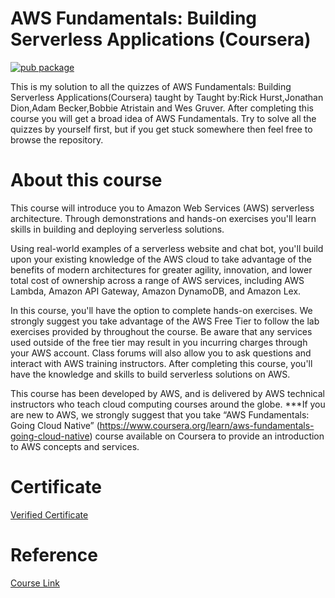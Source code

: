 #  AWS Fundamentals: Building Serverless Applications (Coursera)
[![pub package](https://img.shields.io/badge/iamvpa-FPS%20Coder-green)](https://pub.dartlang.org/packages/flutter_tags)

This is my solution to all the quizzes of AWS Fundamentals: Building Serverless Applications(Coursera) taught by Taught by:Rick Hurst,Jonathan Dion,Adam Becker,Bobbie Atristain and Wes Gruver. After completing this course you will get a broad idea of AWS Fundamentals. Try to solve all the quizzes by yourself first, but if you get stuck somewhere then feel free to browse the repository.

# About this course

This course will introduce you to Amazon Web Services (AWS) serverless architecture. Through demonstrations and hands-on exercises you'll learn skills in building and deploying serverless solutions. 

Using real-world examples of a serverless website and chat bot, you'll build upon your existing knowledge of the AWS cloud to take advantage of the benefits of modern architectures for greater agility, innovation, and lower total cost of ownership across a range of AWS services, including AWS Lambda, Amazon API Gateway, Amazon DynamoDB, and Amazon Lex.

In this course, you'll have the option to complete hands-on exercises. We strongly suggest you take advantage of the AWS Free Tier to follow the lab exercises provided by throughout the course. Be aware that any services used outside of the free tier may result in you incurring charges through your AWS account. Class forums will also allow you to ask questions and interact with AWS training instructors. After completing this course, you'll have the knowledge and skills to build serverless solutions on AWS. 

This course has been developed by AWS, and is delivered by AWS technical instructors who teach cloud computing courses around the globe.
***If you are new to AWS, we strongly suggest that you take “AWS Fundamentals: Going Cloud Native” (https://www.coursera.org/learn/aws-fundamentals-going-cloud-native) course available on Coursera to provide an introduction to AWS concepts and services.

# Certificate

[Verified Certificate](https://www.coursera.org/account/accomplishments/certificate/YACUHP78W8DA)

# Reference

[Course Link](https://www.coursera.org/learn/aws-fundamentals-building-serverless-applications/home/info)

